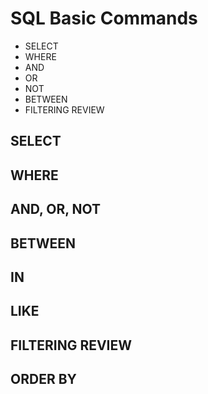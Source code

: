 # SQL Basic Commands

- SELECT
- WHERE
- AND
- OR
- NOT
- BETWEEN
- FILTERING REVIEW

## SELECT

## WHERE

## AND, OR, NOT 

## BETWEEN

## IN

## LIKE

## FILTERING REVIEW

## ORDER BY
